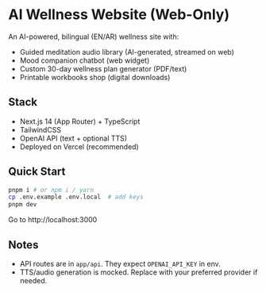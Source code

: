 # AI Wellness Website (Web-Only)

An AI-powered, bilingual (EN/AR) wellness site with:
- Guided meditation audio library (AI-generated, streamed on web)
- Mood companion chatbot (web widget)
- Custom 30-day wellness plan generator (PDF/text)
- Printable workbooks shop (digital downloads)

## Stack
- Next.js 14 (App Router) + TypeScript
- TailwindCSS
- OpenAI API (text + optional TTS)
- Deployed on Vercel (recommended)

## Quick Start
```bash
pnpm i # or npm i / yarn
cp .env.example .env.local  # add keys
pnpm dev
```
Go to http://localhost:3000

## Notes
- API routes are in `app/api`. They expect `OPENAI_API_KEY` in env.
- TTS/audio generation is mocked. Replace with your preferred provider if needed.
